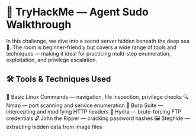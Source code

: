 # 🧪 TryHackMe — Agent Sudo Walkthrough 
In this challenge, we dive into a secret server hidden beneath the deep sea 🌊. The room is beginner-friendly but covers a wide range of tools and techniques — making it ideal for practicing multi-step enumeration, exploitation, and privilege escalation.

## 🛠 Tools & Techniques Used
🐧 Basic Linux Commands — navigation, file inspection, privilege checks
🔍 Nmap — port scanning and service enumeration
🧪 Burp Suite — intercepting and modifying HTTP headers
🔐 Hydra — brute-forcing FTP credentials
🔓 John the Ripper — cracking password hashes
🖼 Steghide — extracting hidden data from image files
